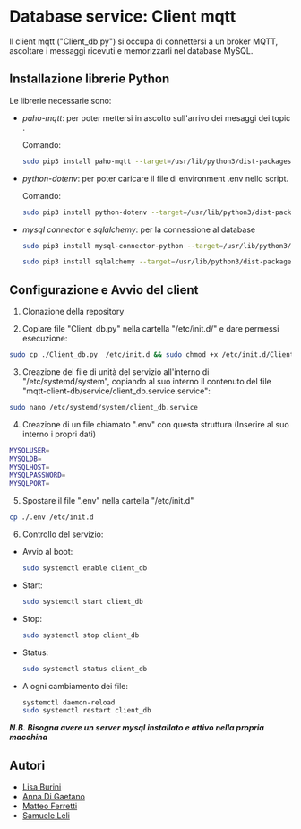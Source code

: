 
# Database service: Client mqtt

Il client mqtt ("Client_db.py") si occupa di connettersi a un broker MQTT, ascoltare i messaggi ricevuti e memorizzarli nel database MySQL. 

## Installazione librerie Python

Le librerie necessarie sono:

- *paho-mqtt*: per poter mettersi in ascolto sull'arrivo dei mesaggi dei topic​.

  Comando:
  ```bash
  sudo pip3 install paho-mqtt --target=/usr/lib/python3/dist-packages ​
  ```

- *python-dotenv*: per poter caricare il file di environment .env nello script.

  Comando:
  ```bash
  sudo pip3 install python-dotenv --target=/usr/lib/python3/dist-packages
  ```

- *mysql connector* e *sqlalchemy*: per la connessione al database 

  ```bash
  sudo pip3 install mysql-connector-python --target=/usr/lib/python3/dist-packages​

  sudo pip3 install sqlalchemy --target=/usr/lib/python3/dist-packages

  ```



## Configurazione e Avvio del client


1) Clonazione della repository

2) Copiare file "Client_db.py" nella cartella "/etc/init.d/" e dare permessi esecuzione:​


```bash
sudo cp ./Client_db.py  /etc/init.d && sudo chmod +x /etc/init.d/Client_db.py
```

3) Creazione del file di unità del servizio all'interno di "/etc/systemd/system", copiando al suo interno il contenuto del file "mqtt-client-db/service/client_db.service.service":

```bash
sudo nano /etc/systemd/system/client_db.service
```

4) Creazione di un file chiamato ".env" con questa struttura
  (Inserire al suo interno i propri dati) 
  ```bash
  MYSQLUSER=
  MYSQLDB=
  MYSQLHOST=
  MYSQLPASSWORD=
  MYSQLPORT=
  ```
5) Spostare il file ".env" nella cartella "/etc/init.d"
  ```bash
  cp ./.env /etc/init.d
  ```

6) Controllo del servizio:
  - Avvio al boot:
    ```bash
    sudo systemctl enable client_db
    ```
  - Start:
    ```bash
    sudo systemctl start client_db
    ```
  - Stop:
    ```bash
    sudo systemctl stop client_db
    ```
 - Status:
    ```bash
    sudo systemctl status client_db
    ```
  - A ogni cambiamento dei file:
    ```bash
    systemctl daemon-reload
    sudo systemctl restart client_db    
    ```

**_N.B. Bisogna avere un server mysql installato e attivo nella propria macchina_**

## Autori

- [Lisa Burini](https://github.com/lisaburini)
- [Anna Di Gaetano](https://github.com/Annadiga)
- [Matteo Ferretti](https://github.com/MatteoFerretti98)
- [Samuele Leli](https://github.com/samueleleli)
